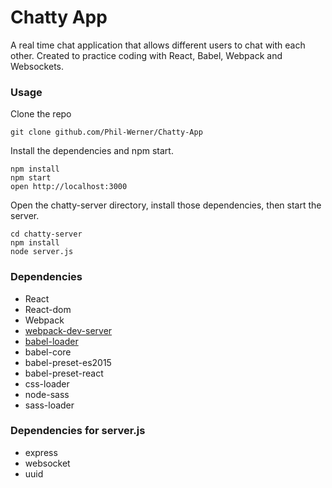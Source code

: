 Chatty App
=====================

A real time chat application that allows different users to chat with each other.  Created to practice coding
with React, Babel, Webpack and Websockets.

### Usage

Clone the repo

```
git clone github.com/Phil-Werner/Chatty-App
```

Install the dependencies and npm start.

```
npm install
npm start
open http://localhost:3000
```

Open the chatty-server directory, install those dependencies, then start the server.

```
cd chatty-server
npm install
node server.js
```

### Dependencies

* React
* React-dom
* Webpack
* [webpack-dev-server](https://github.com/webpack/webpack-dev-server)
* [babel-loader](https://github.com/babel/babel-loader)
* babel-core
* babel-preset-es2015
* babel-preset-react
* css-loader
* node-sass
* sass-loader

### Dependencies for server.js

* express
* websocket
* uuid
